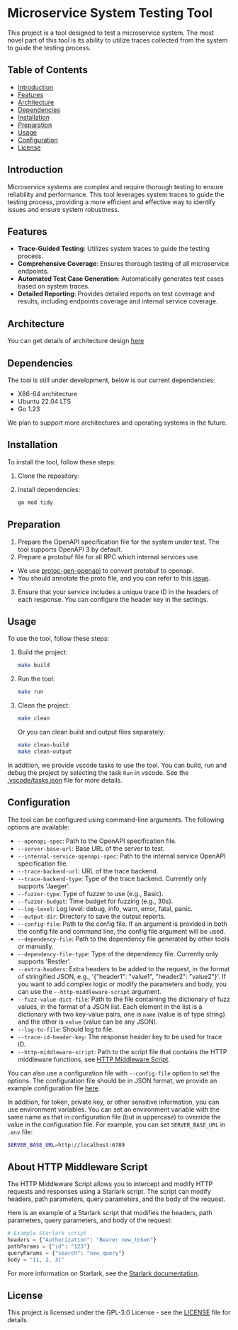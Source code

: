 # Microservice System Testing Tool

This project is a tool designed to test a microservice system. The most novel part of this tool is its ability to utilize traces collected from the system to guide the testing process.

## Table of Contents

- [Introduction](#introduction)
- [Features](#features)
- [Architecture](#architecture)
- [Dependencies](#dependencies)
- [Installation](#installation)
- [Preparation](#preparation)
- [Usage](#usage)
- [Configuration](#configuration)
- [License](#license)

## Introduction

Microservice systems are complex and require thorough testing to ensure reliability and performance. This tool leverages system traces to guide the testing process, providing a more efficient and effective way to identify issues and ensure system robustness.

## Features

- **Trace-Guided Testing**: Utilizes system traces to guide the testing process.
- **Comprehensive Coverage**: Ensures thorough testing of all microservice endpoints.
- **Automated Test Case Generation**: Automatically generates test cases based on system traces.
- **Detailed Reporting**: Provides detailed reports on test coverage and results, including endpoints coverage and internal service coverage.

## Architecture

You can get details of architecture design [here](docs/design.md)

## Dependencies

The tool is still under development, below is our current dependencies:
- X86-64 architecture
- Ubuntu 22.04 LTS
- Go 1.23

We plan to support more architectures and operating systems in the future.


## Installation

To install the tool, follow these steps:

1. Clone the repository:

2. Install dependencies:
    ```sh
    go mod tidy
    ```

## Preparation

1. Prepare the OpenAPI specification file for the system under test. The tool supports OpenAPI 3 by default.
2. Prepare a protobuf file for all RPC which internal services use.
  - We use [protoc-gen-openapi](https://github.com/google/gnostic/tree/main/cmd/protoc-gen-openapi) to convert protobuf to openapi.
  - You should annotate the proto file, and you can refer to this [issue](https://github.com/google/gnostic/issues/412).
3. Ensure that your service includes a unique trace ID in the headers of each response. You can configure the header key in the settings.

## Usage

To use the tool, follow these steps:

1. Build the project:
    ```sh
    make build
    ```

2. Run the tool:
    ```sh
    make run
    ```

3. Clean the project:
    ```sh
    make clean
    ```
    Or you can clean build and output files separately:
    ```sh
    make clean-build
    make clean-output
    ```

In addition, we provide vscode tasks to use the tool. You can build, run and debug the project by selecting the task `Run` in vscode. See the [.vscode/tasks.json](.vscode/tasks.json) file for more details.

## Configuration

The tool can be configured using command-line arguments. The following options are available:

- `--openapi-spec`: Path to the OpenAPI specification file.
- `--server-base-url`: Base URL of the server to test.
- `--internal-service-openapi-spec`: Path to the internal service OpenAPI specification file.
- `--trace-backend-url`: URL of the trace backend.
- `--trace-backend-type`: Type of the trace backend. Currently only supports 'Jaeger'.
- `--fuzzer-type`: Type of fuzzer to use (e.g., Basic).
- `--fuzzer-budget`: Time budget for fuzzing (e.g., 30s).
- `--log-level`: Log level: debug, info, warn, error, fatal, panic.
- `--output-dir`: Directory to save the output reports.
- `--config-file`: Path to the config file. If an argument is provided in both the config file and command line, the config file argument will be used.
- `--dependency-file`: Path to the dependency file generated by other tools or manually.
- `--dependency-file-type`: Type of the dependency file. Currently only supports 'Restler'.
- `--extra-headers`: Extra headers to be added to the request, in the format of stringified JSON, e.g., '{"header1": "value1", "header2": "value2"}'. If you want to add complex logic or modify the parameters and body, you can use the `--http-middleware-script` argument.
- `--fuzz-value-dict-file`: Path to the file containing the dictionary of fuzz values, in the format of a JSON list. Each element in the list is a dictionary with two key-value pairs, one is `name` (value is of type string) and the other is `value` (value can be any JSON).
- `--log-to-file`: Should log to file.
- `--trace-id-header-key`: The response header key to be used for trace ID.
- `--http-middleware-script`: Path to the script file that contains the HTTP middleware functions, see [HTTP Middleware Script](#about-http-middleware-script).

You can also use a configuration file with `--config-file` option to set the options. The configuration file should be in JSON format, we provide an example configuration file [here](configs/config.json).

In addition, for token, private key, or other sensitive information, you can use environment variables. You can set an environment variable with the same name as that in configuration file (but in uppercase) to override the value in the configuration file. For example, you can set `SERVER_BASE_URL` in `.env` file:
```sh
SERVER_BASE_URL=http://localhost:6789
```


## About HTTP Middleware Script

The HTTP Middleware Script allows you to intercept and modify HTTP requests and responses using a Starlark script. The script can modify headers, path parameters, query parameters, and the body of the request.

Here is an example of a Starlark script that modifies the headers, path parameters, query parameters, and body of the request:
```python
# Example Starlark script
headers = {"Authorization": "Bearer new_token"}
pathParams = {"id": "123"}
queryParams = {"search": "new_query"}
body = "[1, 2, 3]"
```

For more information on Starlark, see the [Starlark documentation](https://github.com/google/starlark-go/blob/master/doc/spec.md).

## License

This project is licensed under the GPL-3.0 License - see the [LICENSE](LICENSE) file for details.
